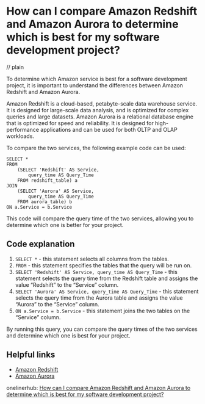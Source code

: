 # How can I compare Amazon Redshift and Amazon Aurora to determine which is best for my software development project?
// plain

To determine which Amazon service is best for a software development project, it is important to understand the differences between Amazon Redshift and Amazon Aurora.

Amazon Redshift is a cloud-based, petabyte-scale data warehouse service. It is designed for large-scale data analysis, and is optimized for complex queries and large datasets. Amazon Aurora is a relational database engine that is optimized for speed and reliability. It is designed for high-performance applications and can be used for both OLTP and OLAP workloads.

To compare the two services, the following example code can be used:

```
SELECT *
FROM
    (SELECT 'Redshift' AS Service,
        query_time AS Query_Time
    FROM redshift_table) a
JOIN
    (SELECT 'Aurora' AS Service,
        query_time AS Query_Time
    FROM aurora_table) b
ON a.Service = b.Service
```

This code will compare the query time of the two services, allowing you to determine which one is better for your project.

## Code explanation

1. `SELECT *` - this statement selects all columns from the tables.
2. `FROM` - this statement specifies the tables that the query will be run on.
3. `SELECT 'Redshift' AS Service, query_time AS Query_Time` - this statement selects the query time from the Redshift table and assigns the value “Redshift” to the “Service” column.
4. `SELECT 'Aurora' AS Service, query_time AS Query_Time` - this statement selects the query time from the Aurora table and assigns the value “Aurora” to the “Service” column.
5. `ON a.Service = b.Service` - this statement joins the two tables on the “Service” column.

By running this query, you can compare the query times of the two services and determine which one is best for your project.

## Helpful links
- [Amazon Redshift](https://aws.amazon.com/redshift/)
- [Amazon Aurora](https://aws.amazon.com/rds/aurora/)

onelinerhub: [How can I compare Amazon Redshift and Amazon Aurora to determine which is best for my software development project?](https://onelinerhub.com/amazon-redshift/how-can-i-compare-amazon-redshift-and-amazon-aurora-to-determine-which-is-best-for-my-software-development-project)